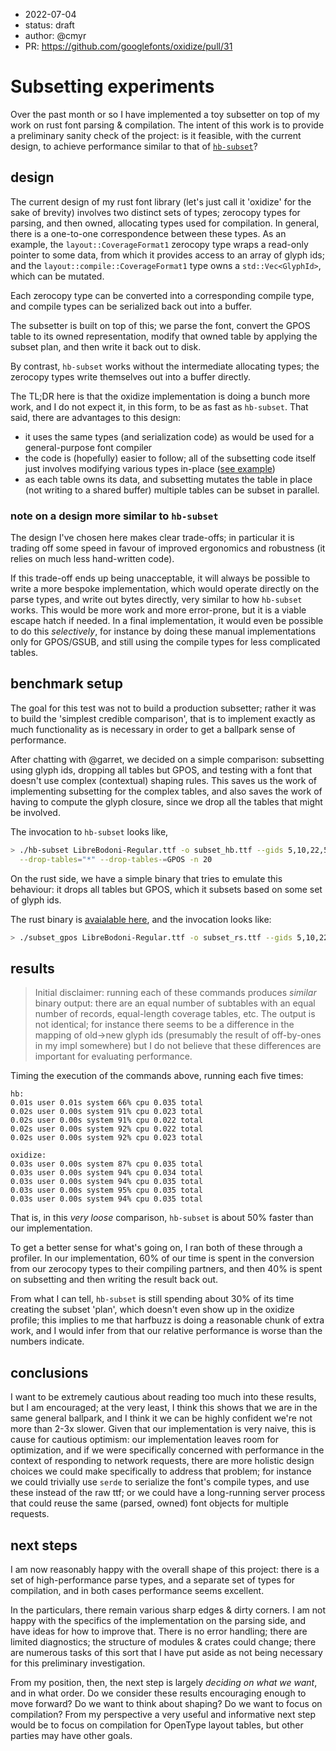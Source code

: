 - 2022-07-04
- status: draft
- author: @cmyr
- PR: https://github.com/googlefonts/oxidize/pull/31

# Subsetting experiments

Over the past month or so I have implemented a toy subsetter on top of my work
on rust font parsing & compilation. The intent of this work is to provide a
preliminary sanity check of the project: is it feasible, with the current
design, to achieve performance similar to that of [`hb-subset`][]?

## design

The current design of my rust font library (let's just call it 'oxidize' for the
sake of brevity) involves two distinct sets of types; zerocopy types for
parsing, and then owned, allocating types used for compilation. In general,
there is a one-to-one correspondence between these types. As an example, the
`layout::CoverageFormat1` zerocopy type wraps a read-only pointer to some data,
from which it provides access to an array of glyph ids; and the
`layout::compile::CoverageFormat1` type owns a `std::Vec<GlyphId>`, which can be
mutated.

Each zerocopy type can be converted into a corresponding compile type, and
compile types can be serialized back out into a buffer.

The subsetter is built on top of this; we parse the font, convert the GPOS table
to its owned representation, modify that owned table by applying the subset
plan, and then write it back out to disk.

By contrast, `hb-subset` works without the intermediate allocating types; the
zerocopy types write themselves out into a buffer directly.

The TL;DR here is that the oxidize implementation is doing a bunch more work,
and I do not expect it, in this form, to be as fast as `hb-subset`. That said,
there are advantages to this design:

- it uses the same types (and serialization code) as would be used for a
  general-purpose font compiler
- the code is (hopefully) easier to follow; all of the subsetting code
  itself just involves modifying various types in-place ([see example][subset-impl])
- as each table owns its data, and subsetting mutates the table in place
  (not writing to a shared buffer) multiple tables can be subset in
      parallel.

### note on a design more similar to `hb-subset`

The design I've chosen here makes clear trade-offs; in particular it is trading
off some speed in favour of improved ergonomics and robustness (it relies on
much less hand-written code).

If this trade-off ends up being unacceptable, it will always be possible to
write a more bespoke implementation, which would operate directly on the parse
types, and write out bytes directly, very similar to how `hb-subset` works. This
would be more work and more error-prone, but it is a viable escape hatch if
needed. In a final implementation, it would even be possible to do this
*selectively*, for instance by doing these manual implementations only for
GPOS/GSUB, and still using the compile types for less complicated tables.

## benchmark setup

The goal for this test was not to build a production subsetter; rather it was to
build the 'simplest credible comparison', that is to implement exactly as much
functionality as is necessary in order to get a ballpark sense of performance.

After chatting with @garret, we decided on a simple comparison: subsetting using
glyph ids, dropping all tables but GPOS, and testing with a font that doesn't
use complex (contextual) shaping rules. This saves us the work of implementing
subsetting for the complex tables, and also saves the work of having to compute
the glyph closure, since we drop all the tables that might be involved.

The invocation to `hb-subset` looks like,

```sh
> ./hb-subset LibreBodoni-Regular.ttf -o subset_hb.ttf --gids 5,10,22,50-400 \
  --drop-tables="*" --drop-tables-=GPOS -n 20
```

On the rust side, we have a simple binary that tries to emulate this behaviour:
it drops all tables but GPOS, which it subsets based on some set of glyph ids.

The rust binary is [avaialable here][subset_gpos], and the invocation looks
like:

```sh
> ./subset_gpos LibreBodoni-Regular.ttf -o subset_rs.ttf --gids 5,10,22,50-400 --runs 20
```

## results

> Initial disclaimer: running each of these commands produces *similar* binary output:
there are an equal number of subtables with an equal number of records,
equal-length coverage tables, etc. The output is not identical; for instance
there seems to be a difference in the mapping of old->new glyph ids (presumably
the result of off-by-ones in my impl somewhere) but I do not believe that these
differences are important for evaluating performance.

Timing the execution of the commands above, running each five times:

```
hb:
0.01s user 0.01s system 66% cpu 0.035 total
0.02s user 0.00s system 91% cpu 0.023 total
0.02s user 0.00s system 91% cpu 0.022 total
0.02s user 0.00s system 92% cpu 0.022 total
0.02s user 0.00s system 92% cpu 0.023 total
```

```
oxidize:
0.03s user 0.00s system 87% cpu 0.035 total
0.03s user 0.00s system 94% cpu 0.034 total
0.03s user 0.00s system 94% cpu 0.035 total
0.03s user 0.00s system 95% cpu 0.035 total
0.03s user 0.00s system 94% cpu 0.035 total
```

That is, in this *very loose* comparison, `hb-subset` is about 50% faster than our
implementation.

To get a better sense for what's going on, I ran both of these through a
profiler. In our implementation, 60% of our time is spent in the conversion from
our zerocopy types to their compiling partners, and then 40% is spent on
subsetting and then writing the result back out.

From what I can tell, `hb-subset` is still spending about 30% of its time
creating the subset 'plan', which doesn't even show up in the oxidize profile;
this implies to me that harfbuzz is doing a reasonable chunk of extra work, and
I would infer from that our relative performance is worse than the numbers
indicate.


## conclusions

I want to be extremely cautious about reading too much into these results, but I
am encouraged; at the very least, I think this shows that we are in the same
general ballpark, and I think it we can be highly confident we're not more
than 2-3x slower. Given that our implementation is very naive, this is cause for
cautious optimism: our implementation leaves room for optimization, and if we
were specifically concerned with performance in the context of responding to
network requests, there are more holistic design choices we could make
specifically to address that problem; for instance we could trivially use
`serde` to serialize the font's compile types, and use these instead of the raw
ttf; or we could have a long-running server process that could reuse the same
(parsed, owned) font objects for multiple requests.

## next steps

I am now reasonably happy with the overall shape of this project: there is a set
of high-performance parse types, and a separate set of types for compilation,
and in both cases performance seems excellent.

In the particulars, there remain various sharp edges & dirty corners. I am not
happy with the specifics of the implementation on the parsing side, and have
ideas for how to improve that. There is no error handling; there are limited
diagnostics; the structure of modules & crates could change; there are numerous
tasks of this sort that I have put aside as not being necessary for this
preliminary investigation.

From my position, then, the next step is largely *deciding on what we want*, and
in what order. Do we consider these results encouraging enough to move forward?
Do we want to think about shaping? Do we want to focus on compilation? From my
perspective a very useful and informative next step would be to focus on
compilation for OpenType layout tables, but other parties may have other goals.


[subset-impl]: https://github.com/cmyr/explore-font-types/blob/bdb23b5f4acbd4b0a1efbd7e756979a634d75d31/font-tables/src/tables/gpos.rs#L598
[subset_gpos]: https://github.com/cmyr/explore-font-types/blob/subset/font-tabl
[`hb-subset`]: https://harfbuzz.github.io/harfbuzz-hb-subset.html
